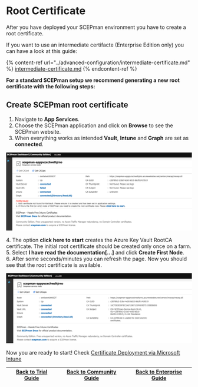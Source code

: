 # Root Certificate

After you have deployed your SCEPman environment you have to create a root certificate.

If you want to use an intermediate certifacte (Enterprise Edition only) you can have a look at this guide:&#x20;

{% content-ref url="../advanced-configuration/intermediate-certificate.md" %}
[intermediate-certificate.md](../advanced-configuration/intermediate-certificate.md)
{% endcontent-ref %}

**For a standard SCEPman setup we recommend generating a new root certificate with the following steps:**

## Create SCEPman root certificate

1. Navigate to **App Services**.&#x20;
2. Choose the SCEPman application and click on **Browse** to see the SCEPman website.&#x20;
3. When everything works as intended **Vault**, **Intune** and **Graph** are set as **connected**.

![](<../../.gitbook/assets/image (14) (1) (1) (1) (1) (1).png>)

4\. The option **click here to start** creates the Azure Key Vault RootCA certificate. The initial root certificate should be created only once on a farm. \
5\. Select **I have read the documentation\[...]** and click **Create First Node**.\
6\. After some seconds/minutes you can refresh the page. Now you should see that the root certificate is available.

![](<../../.gitbook/assets/image (15).png>)

Now you are ready to start! Check [Certificate Deployment via Microsoft Intune](../certificate-deployment/microsoft-intune/)

| [Back to Trial Guide](deployment-guides/trial-guide.md#step-3-create-root-certificate) | [Back to Community Guide](deployment-guides/community-guide.md#step-3-create-root-certificate) | ​[Back to Enterprise Guide​](deployment-guides/enterprise-guide.md#step-3-create-root-certificate) |
| -------------------------------------------------------------------------------------- | ---------------------------------------------------------------------------------------------- | -------------------------------------------------------------------------------------------------- |
